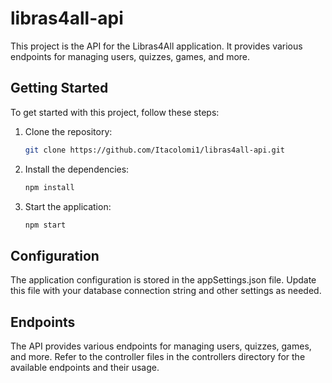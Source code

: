 # libras4all-api

This project is the API for the Libras4All application. It provides various endpoints for managing users, quizzes, games, and more.

## Getting Started

To get started with this project, follow these steps:

1. Clone the repository:
    ```sh
    git clone https://github.com/Itacolomi1/libras4all-api.git
    ```

2. Install the dependencies:
    ```sh
    npm install
    ```

3. Start the application:
    ```sh
    npm start
    ```

## Configuration

The application configuration is stored in the appSettings.json file. Update this file with your database connection string and other settings as needed.

## Endpoints

The API provides various endpoints for managing users, quizzes, games, and more. Refer to the controller files in the controllers directory for the available endpoints and their usage.
